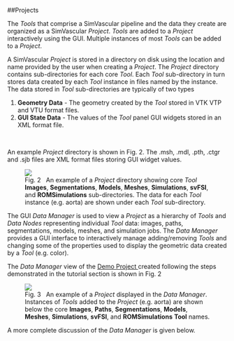 ##Projects

The <i>Tools</i> that comprise a SimVascular pipeline and the data they create are organized as a SimVascular <i>Project</i>.
<i>Tools</i> are added to a <i>Project</i> interactively using the GUI. Multiple instances of most <i>Tools</i> can be
added to a <i>Project</i>. 

A SimVascular <i>Project</i> is stored in a directory on disk using the location and name provided by the user when creating a <i>Project</i>.
The <i>Project</i> directory contains sub-directories for each core <i>Tool</i>. Each <i>Tool</i> sub-directory in turn stores data
created by each <i>Tool</i> instance in files named by the instance. The data stored in <i>Tool</i> sub-directories are typically of
two types

<ol>
  <li> <b>Geometry Data</b> - The geometry created by the <i>Tool</i> stored in VTK VTP and VTU format files. 
  <li> <b>GUI State Data</b> - The values of the <i>Tool</i> panel GUI widgets stored in an XML format file. 
</ol>
<br>

An example <i>Project</i> directory is shown in Fig. 2. The .msh, .mdl, .pth, .ctgr and .sjb files are XML format files
storing GUI widget values.

<figure>
  <img class="svImg svImgSm"  src="documentation/quickguide/imgs/project-dir.png">
  <figcaption class="svCaption">Fig. 2 &nbsp An example of a <i>Project</i> directory showing core <i>Tool</i> 
      <b>Images</b>, <b>Segmentations</b>, <b>Models</b>, <b>Meshes</b>, <b>Simulations</b>, <b>svFSI</b>, and 
      <b>ROMSimulations</b> sub-directories. The data for each <i>Tool</i> instance (e.g. aorta) are shown under each
      <i>Tool</i> sub-directory.
  </figcaption>
</figure>

The GUI <i> Data Manager  </i> is used to view a <i>Project</i> as a hierarchy of <i>Tools</i> and <i>Data Nodes </i>
representing individual <i>Tool</i> data: images, paths, segmentations, models, meshes, and simulation jobs. The <i> Data Manager  </i>
provides a GUI interface to interactively manage adding/removing <i>Tools</i> and changing some of the properties used to
display the geometric data created by a <i>Tool</i> (e.g. color). 

The <i> Data Manager  </i> view of the 
<a href="https://simtk.org/frs/download_confirm.php/file/5113/DemoProject.zip?group_id=930"> Demo Project </a> 
created following the steps demonstrated in the tutorial section is shown in Fig. 2

<figure>
  <img class="svImg svImgSm"  src="documentation/quickguide/imgs/demo-data-manager.png">
  <figcaption class="svCaption">Fig. 3 &nbsp An example of a <i>Project</i> displayed in the <i>Data Manager</i>. 
      Instances of <i>Tools</i> added to the <i>Project</i> (e.g. aorta) are shown below the core <b>Images</b>, <b>Paths</b>, 
      <b>Segmentations</b>, <b>Models</b>, <b>Meshes</b>, <b>Simulations</b>, <b>svFSI</b>, and 
      <b>ROMSimulations</b> <b>Tool</b> names.
  </figcaption>
</figure>

A more complete discussion of the <i> Data Manager  </i> is given below.
<br>


